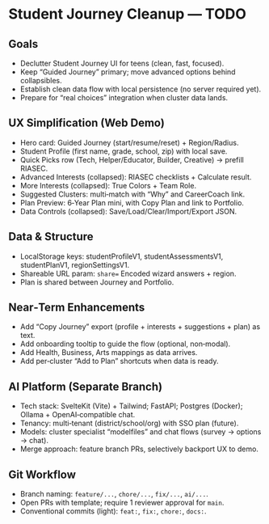 # Student Journey Cleanup — TODO

## Goals
- Declutter Student Journey UI for teens (clean, fast, focused).
- Keep “Guided Journey” primary; move advanced options behind collapsibles.
- Establish clean data flow with local persistence (no server required yet).
- Prepare for “real choices” integration when cluster data lands.

## UX Simplification (Web Demo)
- Hero card: Guided Journey (start/resume/reset) + Region/Radius.
- Student Profile (first name, grade, school, zip) with local save.
- Quick Picks row (Tech, Helper/Educator, Builder, Creative) → prefill RIASEC.
- Advanced Interests (collapsed): RIASEC checklists + Calculate result.
- More Interests (collapsed): True Colors + Team Role.
- Suggested Clusters: multi‑match with “Why” and CareerCoach link.
- Plan Preview: 6‑Year Plan mini, with Copy Plan and link to Portfolio.
- Data Controls (collapsed): Save/Load/Clear/Import/Export JSON.

## Data & Structure
- LocalStorage keys: studentProfileV1, studentAssessmentsV1, studentPlanV1, regionSettingsV1.
- Shareable URL param: `share=` Encoded wizard answers + region.
- Plan is shared between Journey and Portfolio.

## Near‑Term Enhancements
- Add “Copy Journey” export (profile + interests + suggestions + plan) as text.
- Add onboarding tooltip to guide the flow (optional, non‑modal).
- Add Health, Business, Arts mappings as data arrives.
- Add per‑cluster “Add to Plan” shortcuts when data is ready.

## AI Platform (Separate Branch)
- Tech stack: SvelteKit (Vite) + Tailwind; FastAPI; Postgres (Docker); Ollama + OpenAI‑compatible chat.
- Tenancy: multi‑tenant (district/school/org) with SSO plan (future).
- Models: cluster specialist “modelfiles” and chat flows (survey → options → chat).
- Merge approach: feature branch PRs, selectively backport UX to demo.

## Git Workflow
- Branch naming: `feature/...`, `chore/...`, `fix/...`, `ai/...`.
- Open PRs with template; require 1 reviewer approval for `main`.
- Conventional commits (light): `feat:`, `fix:`, `chore:`, `docs:`.

